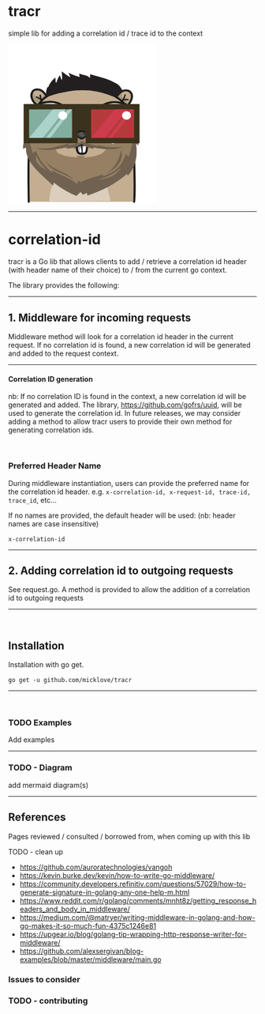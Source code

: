 # tracr
simple lib for adding a correlation id / trace id to the context 

<img src='./gopher.png' width='300'>

---

# correlation-id
tracr is a Go lib that allows clients to add / retrieve a correlation id header (with header name of their choice) to / from the current go context.

The library provides the following:

---

## 1. Middleware for incoming requests
Middleware method will look for a correlation id header in the current request.
If no correlation id is found, a new correlation id will be generated and added to the request context.

---

#### Correlation ID generation
nb: If no correlation ID is found in the context, a new correlation id will be generated and added.
The library, https://github.com/gofrs/uuid, will be used to generate the correlation id.
In future releases, we may consider adding a method to allow tracr users to provide their own method for generating correlation ids.

<br />

### Preferred Header Name
During middleware instantiation, users can provide the preferred name for the correlation id header.
e.g. `x-correlation-id, x-request-id, trace-id, trace_id`, etc...

If no names are provided, the default header will be used: (nb: header names are case insensitive)

    x-correlation-id


---


## 2. Adding correlation id to outgoing requests
See request.go. A method is provided to allow the addition of a correlation id to outgoing requests

---

<br />

## Installation
Installation with go get.

    go get -u github.com/micklove/tracr

---

<br />

### TODO Examples

Add examples

---

### TODO - Diagram
add mermaid diagram(s) 

---

## References
Pages reviewed / consulted / borrowed from, when coming up with this lib

TODO - clean up

* https://github.com/auroratechnologies/vangoh
* https://kevin.burke.dev/kevin/how-to-write-go-middleware/
* https://community.developers.refinitiv.com/questions/57029/how-to-generate-signature-in-golang-any-one-help-m.html
* https://www.reddit.com/r/golang/comments/mnht8z/getting_response_headers_and_body_in_middleware/
* https://medium.com/@matryer/writing-middleware-in-golang-and-how-go-makes-it-so-much-fun-4375c1246e81
* https://upgear.io/blog/golang-tip-wrapping-http-response-writer-for-middleware/
* https://github.com/alexsergivan/blog-examples/blob/master/middleware/main.go

### Issues to consider


### TODO - contributing
